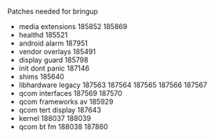 Patches needed for bringup

- media extensions
185852
185869
- healthd
185521
- android alarm
187951
- vendor overlays
185491
- display guard
185798
- init dont panic
187146
- shims
185640
- libhardware legacy
187563
187564
187565
187566
187567
- qcom interfaces
187569
187570
- qcom frameworks av
185929
- qcom tert display
187643
- kernel
188037
188039
- qcom bt fm
188038
187860
